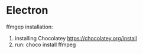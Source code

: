 # Electron

ffmgep installation:
1. installing Chocolatey https://chocolatey.org/install
2. run: choco install ffmpeg
